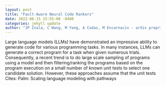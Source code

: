```yaml
--- 
layout: post 
title: "Fault-Aware Neural Code Rankers" 
date: 2022-06-15 15:55:00 -0400 
categories: jekyll update 
author: "JP Inala, C Wang, M Yang, A Codas, M Encarnacin - arXiv preprint arXiv , 2022" 
--- 
```

Large language models (LLMs) have demonstrated an impressive ability to generate code for various programming tasks. In many instances, LLMs can generate a correct program for a task when given numerous trials. Consequently, a recent trend is to do large scale sampling of programs using a model and then filtering/ranking the programs based on the program execution on a small number of known unit tests to select one candidate solution. However, these approaches assume that the unit tests Cites: Palm: Scaling language modeling with pathways